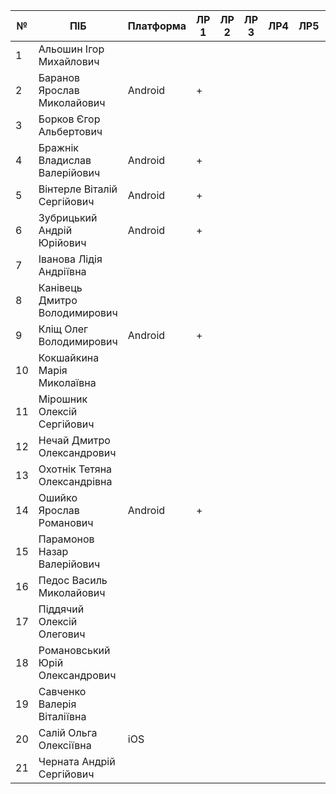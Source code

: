 | №  | ПІБ                             | Платформа | ЛР 1 | ЛР 2 | ЛР 3 | ЛР4 | ЛР5 | ЛР6 | ЛР7 | ЛР8 | Доп | КР | Github |
|----|---------------------------------|-----------|------|------|------|-----|-----|-----|-----|-----|-----|----|--------|
| 1  | Альошин Ігор Михайлович         |           |      |      |      |     |     |     |     |     |     |    |        |
| 2  | Баранов Ярослав Миколайович     | Android   | +    |      |      |     |     |     |     |     |     |    | GH     |
| 3  | Борков Єгор Альбертович         |           |      |      |      |     |     |     |     |     |     |    |        |
| 4  | Бражнік Владислав Валерійович   | Android   | +    |      |      |     |     |     |     |     |     |    | GH     |
| 5  | Вінтерле Віталій Сергійович     | Android   | +    |      |      |     |     |     |     |     |     |    | GH     |
| 6  | Зубрицький Андрій Юрійович      | Android   | +    |      |      |     |     |     |     |     |     |    | GH     |
| 7  | Іванова Лідія Андріївна         |           |      |      |      |     |     |     |     |     |     |    |        |
| 8  | Канівець Дмитро Володимирович   |           |      |      |      |     |     |     |     |     |     |    | GH     |
| 9  | Кліщ Олег Володимирович         | Android   | +    |      |      |     |     |     |     |     |     |    | GH     |
| 10 | Кокшайкина Марія Миколаївна     |           |      |      |      |     |     |     |     |     |     |    |        |
| 11 | Мірошник Олексій Сергійович     |           |      |      |      |     |     |     |     |     |     |    | GH     |
| 12 | Нечай Дмитро Олександрович      |           |      |      |      |     |     |     |     |     |     |    |        |
| 13 | Охотнік Тетяна Олександрівна    |           |      |      |      |     |     |     |     |     |     |    | GH     |
| 14 | Ошийко Ярослав Романович        | Android   | +    |      |      |     |     |     |     |     |     |    | GH     |
| 15 | Парамонов Назар Валерійович     |           |      |      |      |     |     |     |     |     |     |    |        |
| 16 | Педос Василь Миколайович        |           |      |      |      |     |     |     |     |     |     |    |        |
| 17 | Піддячий Олексій Олегович       |           |      |      |      |     |     |     |     |     |     |    |        |
| 18 | Романовський Юрій Олександрович |           |      |      |      |     |     |     |     |     |     |    |        |
| 19 | Савченко Валерія Віталіївна     |           |      |      |      |     |     |     |     |     |     |    |        |
| 20 | Салій Ольга Олексіївна          | iOS       |      |      |      |     |     |     |     |     |     |    | GH     |
| 21 | Черната Андрій Сергійович       |           |      |      |      |     |     |     |     |     |     |    |        |
